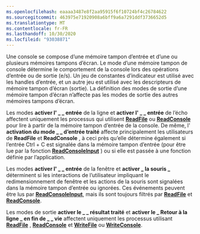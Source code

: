 ```yaml
---
ms.openlocfilehash: eaaaa3487e8f2aa95915f6f10724bf4c26784622
ms.sourcegitcommit: 463975e71920908a6bff9a6a7291ddf3736652d5
ms.translationtype: MT
ms.contentlocale: fr-FR
ms.lasthandoff: 10/30/2020
ms.locfileid: "93038871"
---
```

Une console se compose d’une mémoire tampon d’entrée et d’une ou plusieurs mémoires tampons d’écran. Le mode d’une mémoire tampon de console détermine le comportement de la console lors des opérations d’entrée ou de sortie (e/s). Un jeu de constantes d’indicateur est utilisé avec les handles d’entrée, et un autre jeu est utilisé avec les descripteurs de mémoire tampon d’écran (sortie). La définition des modes de sortie d’une mémoire tampon d’écran n’affecte pas les modes de sortie des autres mémoires tampons d’écran.

Les modes **activer l' \_ \_ entrée** de la ligne et **activer l' \_ \_ entrée** de l’écho affectent uniquement les processus qui utilisent [**ReadFile**](https://msdn.microsoft.com/library/windows/desktop/aa365467) ou [**ReadConsole**](../readconsole.md) pour lire à partir de la mémoire tampon d’entrée de la console. De même, l' **activation du mode \_ \_ d’entrée traité** affecte principalement les utilisateurs de **ReadFile** et **ReadConsole** , à ceci près qu’elle détermine également si l’entrée Ctrl + C est signalée dans la mémoire tampon d’entrée (pour être lue par la fonction [**ReadConsoleInput**](../readconsoleinput.md) ) ou si elle est passée à une fonction définie par l’application.

Les modes **activer l' \_ \_ entrée** de la fenêtre et **activer \_ la souris \_** déterminent si les interactions de l’utilisateur impliquant le redimensionnement de fenêtre et les actions de la souris sont signalées dans la mémoire tampon d’entrée ou ignorées. Ces événements peuvent être lus par [**ReadConsoleInput**](../readconsoleinput.md), mais ils sont toujours filtrés par [**ReadFile**](https://msdn.microsoft.com/library/windows/desktop/aa365467) et [**ReadConsole**](../readconsole.md).

Les modes de sortie **activer le \_ \_ résultat traité** et **activer le \_ Retour à la ligne \_ en fin de \_ \_ vie** affectent uniquement les processus utilisant [**ReadFile**](https://msdn.microsoft.com/library/windows/desktop/aa365467) , [**ReadConsole**](../readconsole.md) et [**WriteFile**](https://msdn.microsoft.com/library/windows/desktop/aa365747) ou [**WriteConsole**](../writeconsole.md).
